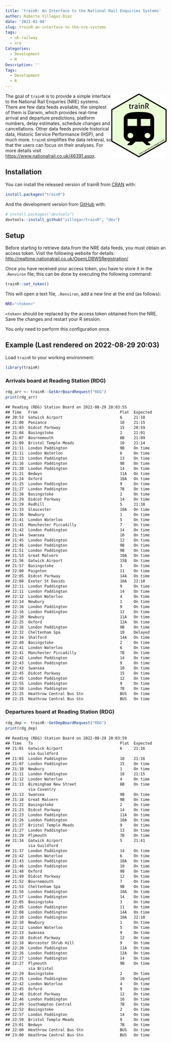 ```yaml
---
title: 'trainR: An Interface to the National Rail Enquiries Systems'
author: Roberto Villegas-Diaz
date: '2021-02-08'
slug: trainR-an-interface-to-the-nre-systems
tags:
  - uk-railway
  - nre
Categories:
  - Development
  - R
Description: ''
Tags:
  - Development
  - R
---
```


<img src="https://raw.githubusercontent.com/villegar/trainR/main/inst/images/logo.png" alt="logo" align="right" height=200px/>

The goal of `trainR` is to provide a simple interface to the 
National Rail Enquiries (NRE) systems. There are few data feeds 
available, the simplest of them is Darwin, which provides real-time 
arrival and departure predictions, platform numbers, delay estimates, 
schedule changes and cancellations. Other data feeds provide historical 
data, Historic Service Performance (HSP), and much more. `trainR` 
simplifies the data retrieval, so that the users can focus on their 
analyses. For more details visit 
https://www.nationalrail.co.uk/46391.aspx.

## Installation

You can install the released version of trainR from [CRAN](https://CRAN.R-project.org) with:

``` r
install.packages("trainR")
```

And the development version from [GitHub](https://github.com/) with:

``` r
# install.packages("devtools")
devtools::install_github("villegar/trainR", "dev")
```

## Setup
Before starting to retrieve data from the NRE data feeds, you must obtain an access token. 
Visit the following website for details: http://realtime.nationalrail.co.uk/OpenLDBWSRegistration/

Once you have received your access token, you have to store it in the `.Renviron` file; this can be 
done by executing the following command:


```r
trainR::set_token()
```

This will open a text file, `.Renviron`, add a new line at the end (as follows):

```bash
NRE="<token>"
```

`<token>` should be replaced by the access token obtained from the NRE. Save the changes and restart 
your R session.

You only need to perform this configuration once.

## Example (Last rendered on 2022-08-29 20:03)

Load `trainR` to your working environment:

```r
library(trainR)
```

### Arrivals board at Reading Station (RDG)


```r
rdg_arr <- trainR::GetArrBoardRequest("RDG")
print(rdg_arr)
```

```
## Reading (RDG) Station Board on 2022-08-29 20:03:55
## Time   From                                    Plat  Expected
## 20:53  Gatwick Airport                         6     21:10
## 21:00  Penzance                                10    21:15
## 21:03  Didcot Parkway                          15    20:59
## 21:04  Basingstoke                             2     21:01
## 21:07  Bournemouth                             8B    21:09
## 21:09  Bristol Temple Meads                    10    21:14
## 21:11  London Paddington                       9B    On time
## 21:11  London Waterloo                         6     On time
## 21:13  London Paddington                       13    On time
## 21:16  London Paddington                       9B    On time
## 21:20  London Paddington                       14    On time
## 21:21  Bedwyn                                  11A   On time
## 21:24  Oxford                                  10A   On time
## 21:25  London Paddington                       9     On time
## 21:27  London Paddington                       7B    On time
## 21:28  Basingstoke                             2     On time
## 21:29  Didcot Parkway                          14    On time
## 21:29  Redhill                                 5     21:38
## 21:33  Gloucester                              10A   On time
## 21:36  Newbury                                 1     On time
## 21:41  London Waterloo                         5     On time
## 21:41  Manchester Piccadilly                   7     On time
## 21:42  London Paddington                       14    On time
## 21:44  Swansea                                 10    On time
## 21:45  London Paddington                       12    On time
## 21:46  London Paddington                       9B    On time
## 21:51  London Paddington                       9B    On time
## 21:53  Great Malvern                           10A   On time
## 21:56  Gatwick Airport                         15B   On time
## 21:57  Basingstoke                             3     On time
## 22:00  Paignton                                11    On time
## 22:05  Didcot Parkway                          14A   On time
## 22:08  Exeter St Davids                        10A   22:10
## 22:11  London Paddington                       9     On time
## 22:11  London Paddington                       14    On time
## 22:12  London Waterloo                         4     On time
## 22:14  Newbury                                 1     On time
## 22:16  London Paddington                       9     On time
## 22:16  London Paddington                       12    On time
## 22:20  Newbury                                 11A   On time
## 22:25  Oxford                                  12A   On time
## 22:26  London Paddington                       9B    On time
## 22:32  Cheltenham Spa                          10    Delayed
## 22:34  Shalford                                14A   On time
## 22:40  Basingstoke                             2     On time
## 22:41  London Waterloo                         6     On time
## 22:41  Manchester Piccadilly                   7B    On time
## 22:42  London Paddington                       14    On time
## 22:43  London Paddington                       9     On time
## 22:43  Swansea                                 10    On time
## 22:45  Didcot Parkway                          15    On time
## 22:45  London Paddington                       12    On time
## 22:55  London Paddington                       9     On time
## 22:58  London Paddington                       7B    On time
## 21:25  Heathrow Central Bus Stn                BUS   On time
## 22:15  Heathrow Central Bus Stn                BUS   On time
```

### Departures board at Reading Station (RDG)


```r
rdg_dep <- trainR::GetDepBoardRequest("RDG")
print(rdg_dep)
```

```
## Reading (RDG) Station Board on 2022-08-29 20:03:59
## Time   To                                      Plat  Expected
## 21:01  Gatwick Airport                         6     21:16
##        via Guildford                           
## 21:03  London Paddington                       10    21:16
## 21:07  London Paddington                       15    On time
## 21:10  Newbury                                 1     On time
## 21:11  London Paddington                       10    21:15
## 21:12  London Waterloo                         4     On time
## 21:13  Birmingham New Street                   8B    On time
##        via Coventry                            
## 21:13  Swansea                                 9B    On time
## 21:18  Great Malvern                           9B    On time
## 21:22  Basingstoke                             2     On time
## 21:23  Didcot Parkway                          14    On time
## 21:23  London Paddington                       11A   On time
## 21:26  London Paddington                       10A   On time
## 21:27  Bristol Temple Meads                    9     On time
## 21:27  London Paddington                       13    On time
## 21:29  Plymouth                                7B    On time
## 21:34  Gatwick Airport                         5     21:41
##        via Guildford                           
## 21:37  London Paddington                       14    On time
## 21:42  London Waterloo                         6     On time
## 21:43  London Paddington                       10A   On time
## 21:46  London Paddington                       10    On time
## 21:48  Oxford                                  9B    On time
## 21:49  Didcot Parkway                          12    On time
## 21:52  Bournemouth                             7     On time
## 21:53  Cheltenham Spa                          9B    On time
## 21:56  London Paddington                       10A   On time
## 21:57  London Paddington                       14    On time
## 22:05  Basingstoke                             3     On time
## 22:05  London Paddington                       11    On time
## 22:08  London Paddington                       14A   On time
## 22:10  London Paddington                       10A   22:10
## 22:10  Newbury                                 1     On time
## 22:12  London Waterloo                         5     On time
## 22:13  Swansea                                 9     On time
## 22:18  Didcot Parkway                          12    On time
## 22:18  Worcester Shrub Hill                    9     On time
## 22:20  London Paddington                       11A   On time
## 22:26  London Paddington                       12A   On time
## 22:27  London Paddington                       14    On time
## 22:27  Plymouth                                9B    On time
##        via Bristol                             
## 22:29  Basingstoke                             2     On time
## 22:35  London Paddington                       10    Delayed
## 22:42  London Waterloo                         4     On time
## 22:45  Oxford                                  9     On time
## 22:46  Didcot Parkway                          12    On time
## 22:46  London Paddington                       10    On time
## 22:49  Southampton Central                     7B    On time
## 22:52  Basingstoke                             2     On time
## 22:57  London Paddington                       14    On time
## 22:59  Bristol Temple Meads                    9     On time
## 23:01  Bedwyn                                  7B    On time
## 22:00  Heathrow Central Bus Stn                BUS   On time
## 23:00  Heathrow Central Bus Stn                BUS   On time
```
